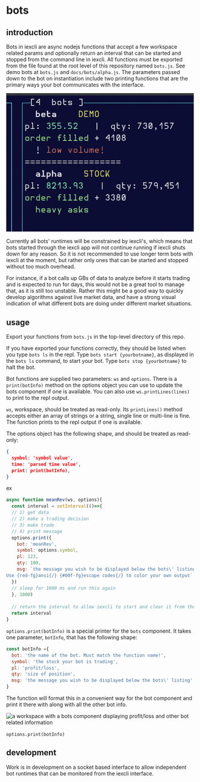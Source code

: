 # bots

## introduction

Bots in iexcli are async nodejs functions that accept a few workspace related
params and optionally return an interval that can be started and stopped from
the command line in iexcli. All functions must be exported from the file found
at the root level of this repository named `bots.js`. See demo bots at
`bots.js` and `docs/bots/alpha.js`. The parameters passed down to the bot on
instantiation include two printing functions that are the primary ways your
bot communicates with the interface.

![bots interface](../../img/bots_closeup.png)

Currently all bots' runtimes will be constrained by iexcli's, which means that
bots started through the iexcli app will not continue running if iexcli shuts
down for any reason. So it is not recommended to use longer term bots with
iexcli at the moment, but rather only ones that can be started and stopped
without too much overhead.

For instance, if a bot calls up GBs of data to analyze before it starts
trading and is expected to run for days, this would not be a great tool to
manage that, as it is still too unstable. Rather this might be a good way to
quickly develop algorithms against live market data, and have a strong visual
indication of what different bots are doing under different market situations.

## usage

Export your functions from `bots.js` in the top-level directory of this repo.

If you have exported your functions correctly, they should be listed when you
type `bots ls` in the repl. Type `bots start {yourbotname}`, as displayed in
the `bots ls` command, to start your bot. Type `bots stop {yourbotname}` to
halt the bot.

Bot functions are supplied two parameters: `ws` and `options`. There is a
`print(botInfo)` method on the options object you can use to update the bots
component if one is available. You can also use `ws.printLines(lines)` to
print to the repl output.

`ws`, workspace, should be treated as read-only. Its `printLines()` method
accepts either an array of strings or a string, single line or multi-line is
fine. The function prints to the repl output if one is available.

The options object has the following shape, and should be treated as
read-only:

```json
{
  symbol: 'symbol value',
  time: 'parsed time value',
  print: print(botInfo),
}
```
ex
```javascript
async function meanRev(ws, options){
  const interval = setInterval(()=>{
  // 1) get data
  // 2) make a trading decision
  // 3) make trade
  // 4) print message
  options.print({
    bot: 'meanRev',
    symbol: options.symbol,
    pl: 123,
    qty: 100,
    msg: `the message you wish to be displayed below the bots\' listing.
Use {red-fg}ansi{/} {#00f-fg}escape codes{/} to color your own output`
  })
  // sleep for 1000 ms and run this again
  }, 1000)

  // return the interval to allow iexcli to start and clear it from the repl
  return interval
}
```

`options.print(botInfo)` is a special printer for the `bots` component. It takes
one parameter, `botInfo`, that has the following shape:

```javascript
const botInfo ={
  bot: 'the name of the bot. Must match the function name!',
  symbol: 'the stock your bot is trading',
  pl: 'profit/loss',
  qty: 'size of position',
  msg: 'the message you wish to be displayed below the bots\' listing'
}
```
The function will format this in a convenient way for the bot component and
print it there with along with all the other bot info.

![a workspace with a bots component displaying profit/loss and other bot
related information](../../img/bots.png)

`options.print(botInfo)`

## development

 Work is in development on a socket based interface to allow independent bot
 runtimes that can be monitored from the iexcli interface.

